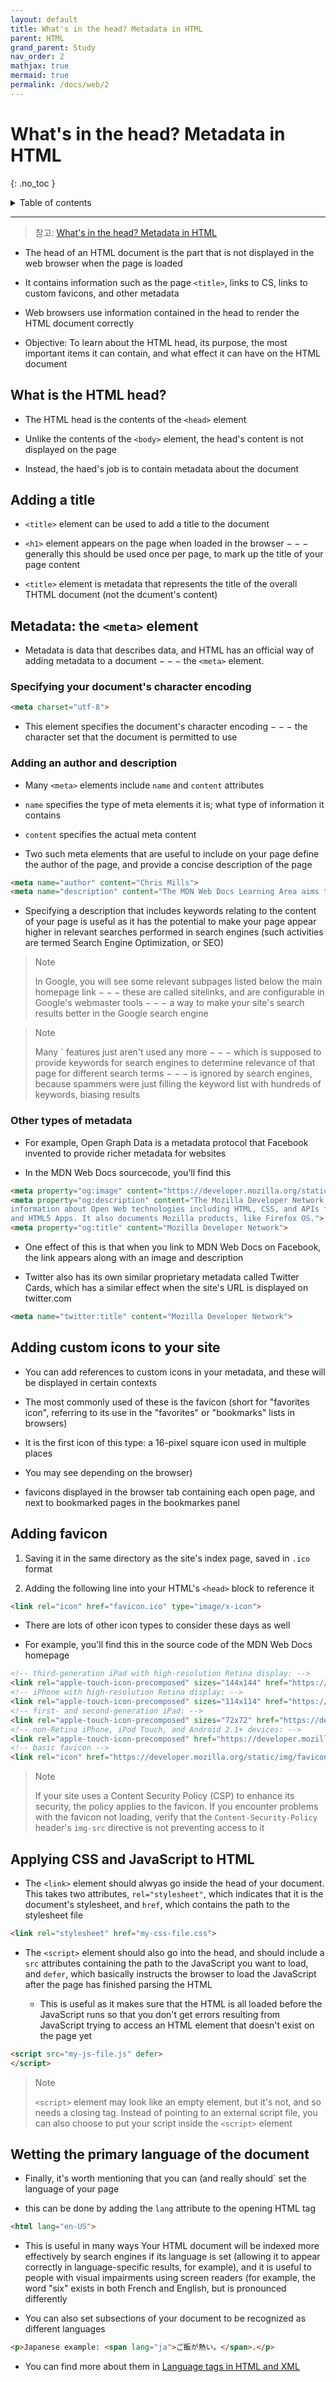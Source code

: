 ```yaml
---
layout: default
title: What's in the head? Metadata in HTML
parent: HTML
grand_parent: Study
nav_order: 2
mathjax: true
mermaid: true
permalink: /docs/web/2
---
```


# What's in the head? Metadata in HTML
{: .no_toc }

<details markdown="block">
  <summary>
	Table of contents
  </summary>
{: .fs-3 .text-delta }
- TOC
{:toc}
</details>

---

> 참고: [What's in the head? Metadata in HTML](https://developer.mozilla.org/en-US/docs/Learn/HTML/Introduction_to_HTML/The_head_metadata_in_HTML)

- The head of an HTML document is the part that is not displayed in the web browser when the page is loaded

- It contains information such as the page `<title>`, links to CS, links to custom favicons, and other metadata

- Web browsers use information contained in the head to render the HTML document correctly

- Objective: To learn about the HTML head, its purpose, the most important items it can contain, and what effect it can have on the HTML document

## What is the HTML head?

- The HTML head is the contents of the `<head>` element

- Unlike the contents of the `<body>` element, the head's content is not displayed on the page

- Instead, the haed's job is to contain metadata about the document

## Adding a title

- `<title>` element can be used to add a title to the document

- `<h1>` element appears on the page when loaded in the browser $---$ generally this should be used once per page, to mark up the title of your page content

- `<title>` element is metadata that represents the title of the overall THTML document (not the dcument's content)

## Metadata: the `<meta>` element

- Metadata is data that describes data, and HTML has an official way of adding metadata to a document $---$ the `<meta>` element.

### Specifying your document's character encoding

```html
<meta charset="utf-8">
```

- This element specifies the document's character encoding $---$ the character set that the document is permitted to use

### Adding an author and description

- Many `<meta>` elements include `name` and `content` attributes

- `name` specifies the type of meta elements it is; what type of information it contains

- `content` specifies the actual meta content

- Two such meta elements that are useful to include on your page define the author of the page, and provide a concise description of the page

```html
<meta name="author" content="Chris Mills">
<meta name="description" content="The MDN Web Docs Learning Area aims to provide complete beginners to the Web with all they need to know to get started with developing web sites and applications.">
```

- Specifying a description that includes keywords relating to the content of your page is useful as it has the potential to make your page appear higher in relevant searches performed in search engines (such activities are termed Search Engine Optimization, or SEO)

> Note
>
> In Google, you will see some relevant subpages listed below the main homepage link $---$ these are called sitelinks, and are configurable in Google's webmaster tools $---$ a way to make your site's search results better in the Google search engine

> Note
>
> Many `<meta> features just aren't used any more $---$ which is supposed to provide keywords for search engines to determine relevance of that page for different search terms $---$ is ignored by search engines, because spammers were just filling the keyword list with hundreds of keywords, biasing results

### Other types of metadata

- For example, Open Graph Data is a metadata protocol that Facebook invented to provide richer metadata for websites

- In the MDN Web Docs sourcecode, you'll find this

```html
<meta property="og:image" content="https://developer.mozilla.org/static/img/opengraph-logo.png">
<meta property="og:description" content="The Mozilla Developer Network (MDN) provides
information about Open Web technologies including HTML, CSS, and APIs for both Web sites
and HTML5 Apps. It also documents Mozilla products, like Firefox OS.">
<meta property="og:title" content="Mozilla Developer Network">
```

- One effect of this is that when you link to MDN Web Docs on Facebook, the link appears along with an image and description

- Twitter also has its own similar proprietary metadata called Twitter Cards, which has a similar effect when the site's URL is displayed on twitter.com

```html
<meta name="twitter:title" content="Mozilla Developer Network">
```

## Adding custom icons to your site

- You can add references to custom icons in your metadata, and these will be displayed in certain contexts

- The most commonly used of these is the favicon (short for "favorites icon", referring to its use in the "favorites" or "bookmarks" lists in browsers)

- It is the first icon of this type: a 16-pixel square icon used in multiple places

- You may see depending on the browser)

- favicons displayed in the browser tab containing each open page, and next to bookmarked pages in the bookmarkes panel

## Adding favicon

1. Saving it in the same directory as the site's index page, saved in `.ico` format

2. Adding the following line into your HTML's `<head>` block to reference it

```html
<link rel="icon" href="favicon.ico" type="image/x-icon">
```

- There are lots of other icon types to consider these days as well

- For example, you'll find this in the source code of the MDN Web Docs homepage

```html
<!-- third-generation iPad with high-resolution Retina display: -->
<link rel="apple-touch-icon-precomposed" sizes="144x144" href="https://developer.mozilla.org/static/img/favicon144.png">
<!-- iPhone with high-resolution Retina display: -->
<link rel="apple-touch-icon-precomposed" sizes="114x114" href="https://developer.mozilla.org/static/img/favicon114.png">
<!-- first- and second-generation iPad: -->
<link rel="apple-touch-icon-precomposed" sizes="72x72" href="https://developer.mozilla.org/static/img/favicon72.png">
<!-- non-Retina iPhone, iPod Touch, and Android 2.1+ devices: -->
<link rel="apple-touch-icon-precomposed" href="https://developer.mozilla.org/static/img/favicon57.png">
<!-- basic favicon -->
<link rel="icon" href="https://developer.mozilla.org/static/img/favicon32.png">
```

> Note
>
> If your site uses a Content Security Policy (CSP) to enhance its security, the policy applies to the favicon. If you encounter problems with the favicon not loading, verify that the `Content-Security-Policy` header's `img-src` directive is not preventing access to it

## Applying CSS and JavaScript to HTML

- The `<link>` element should alwyas go inside the head of your document. This takes two attributes, `rel="stylesheet"`, which indicates that it is the document's stylesheet, and `href`, which contains the path to the stylesheet file

```html
<link rel="stylesheet" href="my-css-file.css">
```

- The `<script>` element should also go into the head, and should include a `src` attributes containing the path to the JavaScript you want to load, and `defer`, which basically instructs the browser to load the JavaScript after the page has finished parsing the HTML

	- This is useful as it makes sure that the HTML is all loaded before the JavaScript runs so that you don't get errors resulting from JavaScript trying to access an HTML element that doesn't exist on the page yet

```html
<script src="my-js-file.js" defer>
</script>
```

> Note
>
> `<script>` element may look like an empty element, but it's not, and so needs a closing tag. Instead of pointing to an external script file, you can also choose to put your script inside the `<script>` element

## Wetting the primary language of the document

- Finally, it's worth mentioning that you can (and really should` set the language of your page

- this can be done by adding the `lang` attribute to the opening HTML tag

```html
<html lang="en-US">
```

- This is useful in many ways Your HTML document will be indexed more effectively by search engines if its language is set (allowing it to appear correctly in language-specific results, for example), and it is useful to people with visual impairments using screen readers (for example, the word "six" exists in both French and English, but is pronounced differently

- You can also set subsections of your document to be recognized as different languages

```html
<p>Japanese example: <span lang="ja">ご飯が熱い。</span>.</p>
```

- You can find more about them in [Language tags in HTML and XML](https://www.w3.org/International/articles/language-tags/)
